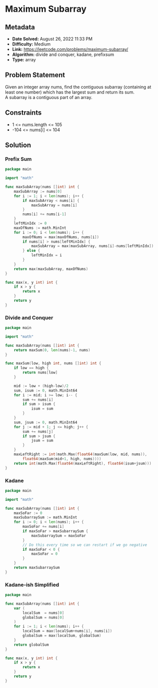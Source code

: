 # Maximum Subarray

## Metadata

- **Date Solved:** August 26, 2022 11:33 PM
- **Difficulty:** Medium
- **Link:** https://leetcode.com/problems/maximum-subarray/
- **Algorithm:** divide and conquer, kadane, prefixsum
- **Type:** array

## Problem Statement

Given an integer array nums, find the contiguous subarray (containing at least one number) which has the largest sum and return its sum.
A subarray is a contiguous part of an array.

## Constraints

- 1 <= nums.length <= 105
- -104 <= nums[i] <= 104

## Solution


### Prefix Sum

```go
package main

import "math"

func maxSubArray(nums []int) int {
	maxSubArray := nums[0]
	for i := 1; i < len(nums); i++ {
		if maxSubArray < nums[i] {
			maxSubArray = nums[i]
		}
		nums[i] += nums[i-1]
	}
	leftMinIdx := 0
	maxOfNums := math.MinInt
	for i := 0; i < len(nums); i++ {
		maxOfNums = max(maxOfNums, nums[i])
		if nums[i] > nums[leftMinIdx] {
			maxSubArray = max(maxSubArray, nums[i]-nums[leftMinIdx])
		} else {
			leftMinIdx = i
		}
	}
	return max(maxSubArray, maxOfNums)
}

func max(x, y int) int {
	if x > y {
		return x
	}
	return y
}
```

### Divide and Conquer

```go
package main

import "math"

func maxSubArray(nums []int) int {
	return maxSum(0, len(nums)-1, nums)
}

func maxSum(low, high int, nums []int) int {
	if low == high {
		return nums[low]
	}

	mid := low + (high-low)/2
	sum, isum := 0, math.MinInt64
	for i := mid; i >= low; i-- {
		sum += nums[i]
		if sum > isum {
			isum = sum
		}
	}
	sum, jsum := 0, math.MinInt64
	for j := mid + 1; j <= high; j++ {
		sum += nums[j]
		if sum > jsum {
			jsum = sum
		}
	}
	maxLeftRight := int(math.Max(float64(maxSum(low, mid, nums)),
		float64(maxSum(mid+1, high, nums))))
	return int(math.Max(float64(maxLeftRight), float64(isum+jsum)))
}
```

### Kadane

```go
package main

import "math"

func maxSubArray(nums []int) int {
	maxSoFar := 0
	maxSubarraySum := math.MinInt
	for i := 0; i < len(nums); i++ {
		maxSoFar += nums[i]
		if maxSoFar > maxSubarraySum {
			maxSubarraySum = maxSoFar
		}
		// Do this every time so we can restart if we go negative
		if maxSoFar < 0 {
			maxSoFar = 0
		}
	}
	return maxSubarraySum
}
```

### Kadane-ish Simplified

```go
package main

func maxSubArray(nums []int) int {
	var (
		localSum  = nums[0]
		globalSum = nums[0]
	)
	for i := 1; i < len(nums); i++ {
		localSum = max(localSum+nums[i], nums[i])
		globalSum = max(localSum, globalSum)
	}
	return globalSum
}

func max(x, y int) int {
	if x > y {
		return x
	}
	return y
}
```
